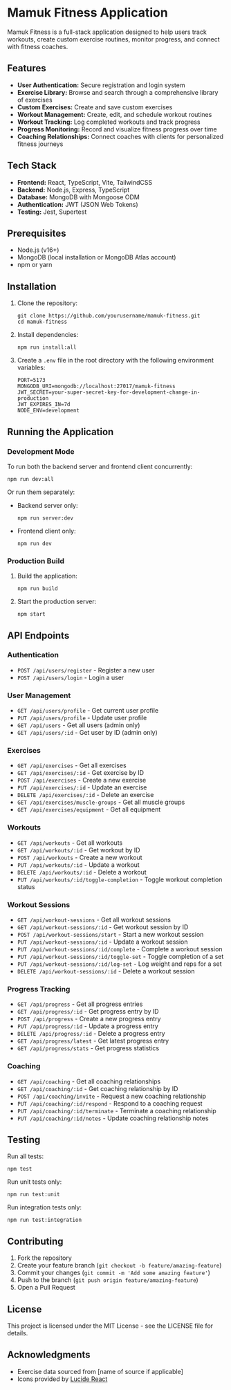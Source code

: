 # Mamuk Fitness Application

Mamuk Fitness is a full-stack application designed to help users track workouts, create custom exercise routines, monitor progress, and connect with fitness coaches.

## Features

- **User Authentication:** Secure registration and login system
- **Exercise Library:** Browse and search through a comprehensive library of exercises
- **Custom Exercises:** Create and save custom exercises
- **Workout Management:** Create, edit, and schedule workout routines
- **Workout Tracking:** Log completed workouts and track progress
- **Progress Monitoring:** Record and visualize fitness progress over time
- **Coaching Relationships:** Connect coaches with clients for personalized fitness journeys

## Tech Stack

- **Frontend:** React, TypeScript, Vite, TailwindCSS
- **Backend:** Node.js, Express, TypeScript
- **Database:** MongoDB with Mongoose ODM
- **Authentication:** JWT (JSON Web Tokens)
- **Testing:** Jest, Supertest

## Prerequisites

- Node.js (v16+)
- MongoDB (local installation or MongoDB Atlas account)
- npm or yarn

## Installation

1. Clone the repository:
   ```
   git clone https://github.com/yourusername/mamuk-fitness.git
   cd mamuk-fitness
   ```

2. Install dependencies:
   ```
   npm run install:all
   ```

3. Create a `.env` file in the root directory with the following environment variables:
   ```
   PORT=5173
   MONGODB_URI=mongodb://localhost:27017/mamuk-fitness
   JWT_SECRET=your-super-secret-key-for-development-change-in-production
   JWT_EXPIRES_IN=7d
   NODE_ENV=development
   ```

## Running the Application

### Development Mode

To run both the backend server and frontend client concurrently:

```
npm run dev:all
```

Or run them separately:

- Backend server only:
  ```
  npm run server:dev
  ```

- Frontend client only:
  ```
  npm run dev
  ```

### Production Build

1. Build the application:
   ```
   npm run build
   ```

2. Start the production server:
   ```
   npm start
   ```

## API Endpoints

### Authentication
- `POST /api/users/register` - Register a new user
- `POST /api/users/login` - Login a user

### User Management
- `GET /api/users/profile` - Get current user profile
- `PUT /api/users/profile` - Update user profile
- `GET /api/users` - Get all users (admin only)
- `GET /api/users/:id` - Get user by ID (admin only)

### Exercises
- `GET /api/exercises` - Get all exercises
- `GET /api/exercises/:id` - Get exercise by ID
- `POST /api/exercises` - Create a new exercise
- `PUT /api/exercises/:id` - Update an exercise
- `DELETE /api/exercises/:id` - Delete an exercise
- `GET /api/exercises/muscle-groups` - Get all muscle groups
- `GET /api/exercises/equipment` - Get all equipment

### Workouts
- `GET /api/workouts` - Get all workouts
- `GET /api/workouts/:id` - Get workout by ID
- `POST /api/workouts` - Create a new workout
- `PUT /api/workouts/:id` - Update a workout
- `DELETE /api/workouts/:id` - Delete a workout
- `PUT /api/workouts/:id/toggle-completion` - Toggle workout completion status

### Workout Sessions
- `GET /api/workout-sessions` - Get all workout sessions
- `GET /api/workout-sessions/:id` - Get workout session by ID
- `POST /api/workout-sessions/start` - Start a new workout session
- `PUT /api/workout-sessions/:id` - Update a workout session
- `PUT /api/workout-sessions/:id/complete` - Complete a workout session
- `PUT /api/workout-sessions/:id/toggle-set` - Toggle completion of a set
- `PUT /api/workout-sessions/:id/log-set` - Log weight and reps for a set
- `DELETE /api/workout-sessions/:id` - Delete a workout session

### Progress Tracking
- `GET /api/progress` - Get all progress entries
- `GET /api/progress/:id` - Get progress entry by ID
- `POST /api/progress` - Create a new progress entry
- `PUT /api/progress/:id` - Update a progress entry
- `DELETE /api/progress/:id` - Delete a progress entry
- `GET /api/progress/latest` - Get latest progress entry
- `GET /api/progress/stats` - Get progress statistics

### Coaching
- `GET /api/coaching` - Get all coaching relationships
- `GET /api/coaching/:id` - Get coaching relationship by ID
- `POST /api/coaching/invite` - Request a new coaching relationship
- `PUT /api/coaching/:id/respond` - Respond to a coaching request
- `PUT /api/coaching/:id/terminate` - Terminate a coaching relationship
- `PUT /api/coaching/:id/notes` - Update coaching relationship notes

## Testing

Run all tests:
```
npm test
```

Run unit tests only:
```
npm run test:unit
```

Run integration tests only:
```
npm run test:integration
```

## Contributing

1. Fork the repository
2. Create your feature branch (`git checkout -b feature/amazing-feature`)
3. Commit your changes (`git commit -m 'Add some amazing feature'`)
4. Push to the branch (`git push origin feature/amazing-feature`)
5. Open a Pull Request

## License

This project is licensed under the MIT License - see the LICENSE file for details.

## Acknowledgments

- Exercise data sourced from [name of source if applicable]
- Icons provided by [Lucide React](https://lucide.dev/)
